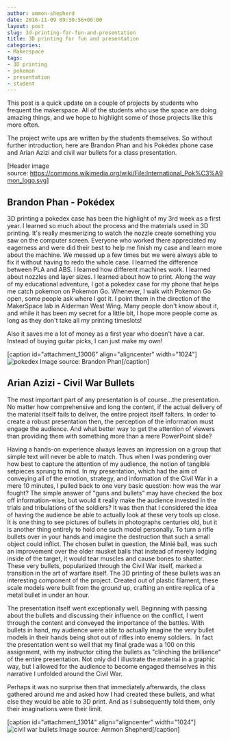 ```yaml
---
author: ammon-shepherd
date: 2016-11-09 09:30:56+00:00
layout: post
slug: 3d-printing-for-fun-and-presentation
title: 3D printing for fun and presentation
categories:
- Makerspace
tags:
- 3D printing
- pokemon
- presentation
- student
---
```


This post is a quick update on a couple of projects by students who frequent the makerspace. All of the students who use the space are doing amazing things, and we hope to highlight some of those projects like this more often.

The project write ups are written by the students themselves. So without further introduction, here are Brandon Phan and his Pokédex phone case and Arian Azizi and civil war bullets for a class presentation.

[Header image source: https://commons.wikimedia.org/wiki/File:International_Pok%C3%A9mon_logo.svg]


## Brandon Phan - Pokédex




3D printing a pokedex case has been the highlight of my 3rd week as a first year. I learned so much about the process and the materials used in 3D printing. It's really mesmerizing to watch the nozzle create something you saw on the computer screen. Everyone who worked there appreciated my eagerness and were did their best to help me finish my case and learn more about the machine. We messed up a few times but we were always able to fix it without having to redo the whole case. I learned the difference between PLA and ABS. I learned how different machines work. I learned about nozzles and layer sizes. I learned about how to print. Along the way of my educational adventure, I got a pokedex case for my phone that helps me catch pokemon on Pokemon Go. Whenever, I walk with Pokemon Go open, some people ask where I got it. I point them in the direction of the MakerSpace lab in Alderman West Wing. Many people don't know about it, and while it has been my secret for a little bit, I hope more people come as long as they don't take all my printing timeslots!




Also it saves me a lot of money as a first year who doesn't have a car. Instead of buying guitar picks, I can just make my own!




[caption id="attachment_13006" align="aligncenter" width="1024"]![pokedex](http://scholarslab.org/wp-content/uploads/2016/11/pokedex-1024x768.jpg) Image source: Brandon Phan[/caption]


## 




## Arian Azizi - Civil War Bullets




The most important part of any presentation is of course...the presentation. No matter how comprehensive and long the content, if the actual delivery of the material itself fails to deliver, the entire project itself falters. In order to create a robust presentation then, the perception of the information must engage the audience. And what better way to get the attention of viewers than providing them with something more than a mere PowerPoint slide? 




Having a hands-on experience always leaves an impression on a group that simple text will never be able to match. Thus when I was pondering over how best to capture the attention of my audience, the notion of tangible setpieces sprung to mind. In my presentation, which had the aim of conveying all of the emotion, strategy, and information of the Civil War in a mere 10 minutes, I pulled back to one very basic question: how was the war fought? The simple answer of "guns and bullets" may have checked the box off information-wise, but would it really make the audience invested in the trials and tribulations of the soldiers? It was then that I considered the idea of having the audience be able to actually look at these very tools up close. It is one thing to see pictures of bullets in photographs centuries old, but it is another thing entirely to hold one such model personally. To turn a rifle bullets over in your hands and imagine the destruction that such a small object could inflict. The chosen bullet in question, the Minié ball, was such an improvement over the older musket balls that instead of merely lodging inside of the target, it would tear muscles and cause bones to shatter. These very bullets, popularized through the Civil War itself, marked a transition in the art of warfare itself. The 3D printing of these bullets was an interesting component of the project. Created out of plastic filament, these scale models were built from the ground up, crafting an entire replica of a metal bullet in under an hour. 




The presentation itself went exceptionally well. Beginning with passing about the bullets and discussing their influence on the conflict, I went through the content and conveyed the importance of the battles. With bullets in hand, my audience were able to actually imagine the very bullet models in their hands being shot out of rifles into enemy soldiers.  In fact the presentation went so well that my final grade was a 100 on this assignment, with my instructor citing the bullets as "clinching the brilliance" of the entire presentation. Not only did I illustrate the material in a graphic way, but I allowed for the audience to become engaged themselves in this narrative I unfolded around the Civil War. 




Perhaps it was no surprise then that immediately afterwards, the class gathered around me and asked how I had created these bullets, and what else they would be able to 3D print. And as I subsequently told them, only their imaginations were their limit.




[caption id="attachment_13014" align="aligncenter" width="1024"]![civil war bullets](http://scholarslab.org/wp-content/uploads/2016/11/IMG_20161109_112829970-1024x576.jpg) Image source: Ammon Shepherd[/caption]
